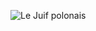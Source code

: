 ![Le Juif polonais](https://upload.wikimedia.org/wikipedia/commons/thumb/f/f8/Northern_Gannet_with_nest_material.jpg/450px-Northern_Gannet_with_nest_material.jpg)